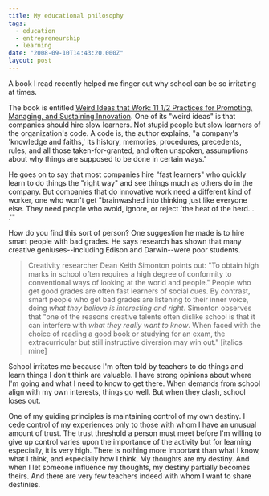 ```yaml
---
title: My educational philosophy
tags:
  - education
  - entrepreneurship
  - learning
date: "2008-09-10T14:43:20.000Z"
layout: post
---
```


A book I read recently helped me finger out why school can be so irritating at times.

The book is entitled [Weird Ideas that Work: 11 1/2 Practices for Promoting, Managing, and Sustaining Innovation][0]. One of its "weird ideas" is that companies should hire slow learners. Not stupid people but slow learners of the organization's code. A code is, the author explains, "a company's 'knowledge and faiths,' its history, memories, procedures, precedents, rules, and all those taken-for-granted, and often unspoken, assumptions about why things are supposed to be done in certain ways."

He goes on to say that most companies hire "fast learners" who quickly learn to do things the "right way" and see things much as others do in the company. But companies that do innovative work need a different kind of worker, one who won't get "brainwashed into thinking just like everyone else. They need people who avoid, ignore, or reject 'the heat of the herd. . .'"

How do you find this sort of person? One suggestion he made is to hire smart people with bad grades. He says research has shown that many creative geniuses--including Edison and Darwin--were poor students.

> Creativity researcher Dean Keith Simonton points out: "To obtain high marks in school often requires a high degree of conformity to conventional ways of looking at the world and people." People who get good grades are often fast learners of social cues. By contrast, smart people who get bad grades are listening to their inner voice, doing _what they believe is interesting and right_. Simonton observes that "one of the reasons creative talents often dislike school is that it can interfere with _what they really want to know_. When faced with the choice of reading a good book or studying for an exam, the extracurricular but still instructive diversion may win out." [italics mine]

School irritates me because I'm often told by teachers to do things and learn things I don't think are valuable. I have strong opinions about where I'm going and what I need to know to get there. When demands from school align with my own interests, things go well. But when they clash, school loses out.

One of my guiding principles is maintaining control of my own destiny. I cede control of my experiences only to those with whom I have an unusual amount of trust. The trust threshold a person must meet before I'm willing to give up control varies upon the importance of the activity but for learning especially, it is very high. There is nothing more important than what I know, what I think, and especially how I think. My thoughts are my destiny. And when I let someone influence my thoughts, my destiny partially becomes theirs. And there are very few teachers indeed with whom I want to share destinies.


[0]: http://www.amazon.com/Weird-Ideas-That-Work-Sustaining/dp/0743212126

